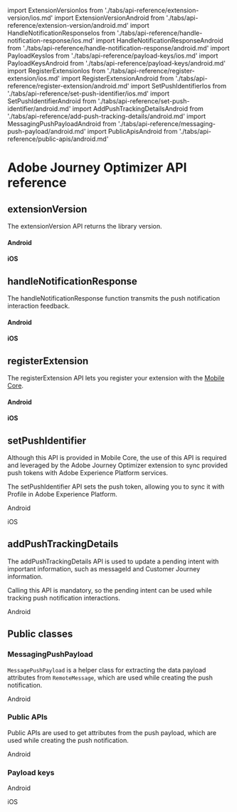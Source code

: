 import ExtensionVersionIos from './tabs/api-reference/extension-version/ios.md'
import ExtensionVersionAndroid from './tabs/api-reference/extension-version/android.md'
import HandleNotificationResponseIos from './tabs/api-reference/handle-notification-response/ios.md'
import HandleNotificationResponseAndroid from './tabs/api-reference/handle-notification-response/android.md'
import PayloadKeysIos from './tabs/api-reference/payload-keys/ios.md'
import PayloadKeysAndroid from './tabs/api-reference/payload-keys/android.md'
import RegisterExtensionIos from './tabs/api-reference/register-extension/ios.md'
import RegisterExtensionAndroid from './tabs/api-reference/register-extension/android.md'
import SetPushIdentifierIos from './tabs/api-reference/set-push-identifier/ios.md'
import SetPushIdentifierAndroid from './tabs/api-reference/set-push-identifier/android.md'
import AddPushTrackingDetailsAndroid from './tabs/api-reference/add-push-tracking-details/android.md'
import MessagingPushPayloadAndroid from './tabs/api-reference/messaging-push-payload/android.md'
import PublicApisAndroid from './tabs/api-reference/public-apis/android.md'

# Adobe Journey Optimizer API reference

## extensionVersion

The extensionVersion API returns the library version.

<TabsBlock orientation="horizontal" slots="heading, content" repeat="2"/>

#### Android

<ExtensionVersionAndroid/>

#### iOS

<ExtensionVersionIos/>

## handleNotificationResponse

The handleNotificationResponse function transmits the push notification interaction feedback.

<TabsBlock orientation="horizontal" slots="heading, content" repeat="2"/>

#### Android

<HandleNotificationResponseAndroid/>

#### iOS

<HandleNotificationResponseIos/>

## registerExtension

The registerExtension API lets you register your extension with the [Mobile Core](../mobile-core/index.md).

<TabsBlock orientation="horizontal" slots="heading, content" repeat="2"/>

#### Android

<RegisterExtensionAndroid/>

#### iOS

<RegisterExtensionIos/>

## setPushIdentifier

<InlineAlert variant="info" slots="text"/>

Although this API is provided in Mobile Core, the use of this API is required and leveraged by the Adobe Journey Optimizer extension to sync provided push tokens with Adobe Experience Platform services.

The setPushIdentifier API sets the push token, allowing you to sync it with Profile in Adobe Experience Platform.

<TabsBlock orientation="horizontal" slots="heading, content" repeat="2"/>

Android

<SetPushIdentifierAndroid/>

iOS

<SetPushIdentifierIos/>

## addPushTrackingDetails 

The addPushTrackingDetails API is used to update a pending intent with important information, such as messageId and Customer Journey information. 

<InlineAlert variant="help" slots="text"/>

Calling this API is mandatory, so the pending intent can be used while tracking push notification interactions.

<TabsBlock orientation="horizontal" slots="heading, content" repeat="1"/>

Android

<AddPushTrackingDetailsAndroid/>

## Public classes

### MessagingPushPayload

`MessagePushPayload` is a helper class for extracting the data payload attributes from `RemoteMessage`, which are used while creating the push notification. 

<TabsBlock orientation="horizontal" slots="heading, content" repeat="1"/>

Android

<MessagingPushPayloadAndroid/>

### Public APIs

Public APIs are used to get attributes from the push payload, which are used while creating the push notification.

<TabsBlock orientation="horizontal" slots="heading, content" repeat="1"/>

Android

<PublicApisAndroid/>

### Payload keys

<TabsBlock orientation="horizontal" slots="heading, content" repeat="2"/>

Android

<PayloadKeysAndroid/>

iOS

<PayloadKeysIos/>
